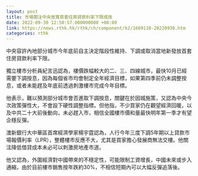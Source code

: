 ```yaml
---
layout: post
title: 市場關注中央放寬首套住房貸款利率下限成效
date: 2022-09-30 12:50:57.000000000 +08:00
link: https://news.rthk.hk/rthk/ch/component/k2/1669110-20220930.htm
categories: rthk
---
```


中央容許內地部分城市今年底前自主決定階段性維持、下調或取消當地新發放首套住房貸款利率下限。

獨立樓市分析員紀言迅認為，樓價跌幅較大的二、三、四線城市，最快10月已經需要下調按息，因為每個省市均會制定全年經濟目標，如果第四季前仍未調整按息，或者未能趕及年底前透過刺激樓市完成今年目標。

他表示，難以預測部分城市會否進取下調按息，關鍵在於因城施策，又認為中央今次政策彈性大，不會設下硬性調整指標。但他指，不少買家仍在觀望經濟回暖，以及中共二十大前後動向，未必趕入市，相信全國樓市價和量最快明年第一季才有望企穩反彈。

澳新銀行大中華區首席經濟學家楊宇霆認為，人行今年三度下調5年期以上貸款市場報價利率（LPR），整體樓市反應不大，尤其是買家擔心發展商無法交樓。他關注降低借貸成本未必可以刺激房地產市道。

他又認為，外圍經濟對中國帶來的不穩定性，可能限制工資增長，中國未來或步入通縮，由於目前樓市銷售按年跌約30%，不相信短期內可以大幅反彈追落後。
